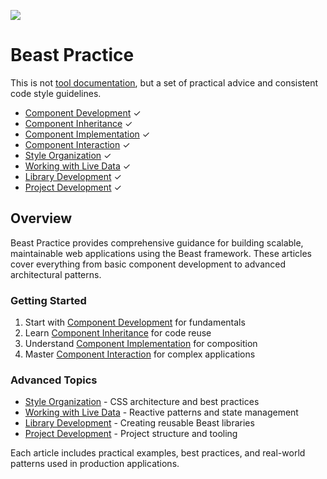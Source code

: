 ![](img/title-image.jpg)

# Beast Practice

This is not [tool documentation](/README.md), but a set of practical advice and consistent code style guidelines.

- [Component Development](articles/01-component-development.md) ✓
- [Component Inheritance](articles/02-component-inheritance.md) ✓
- [Component Implementation](articles/03-component-implementation.md) ✓
- [Component Interaction](articles/04-component-interaction.md) ✓
- [Style Organization](articles/05-css.md) ✓
- [Working with Live Data](articles/06-live-data.md) ✓
- [Library Development](articles/08-lib.md) ✓
- [Project Development](articles/09-project.md) ✓

## Overview

Beast Practice provides comprehensive guidance for building scalable, maintainable web applications using the Beast framework. These articles cover everything from basic component development to advanced architectural patterns.

### Getting Started
1. Start with [Component Development](articles/01-component-development.md) for fundamentals
2. Learn [Component Inheritance](articles/02-component-inheritance.md) for code reuse
3. Understand [Component Implementation](articles/03-component-implementation.md) for composition
4. Master [Component Interaction](articles/04-component-interaction.md) for complex applications

### Advanced Topics
- [Style Organization](articles/05-css.md) - CSS architecture and best practices
- [Working with Live Data](articles/06-live-data.md) - Reactive patterns and state management
- [Library Development](articles/08-lib.md) - Creating reusable Beast libraries
- [Project Development](articles/09-project.md) - Project structure and tooling

Each article includes practical examples, best practices, and real-world patterns used in production applications.